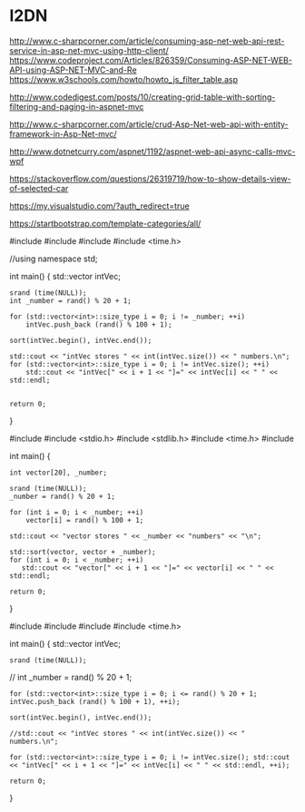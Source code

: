 # l2DN
http://www.c-sharpcorner.com/article/consuming-asp-net-web-api-rest-service-in-asp-net-mvc-using-http-client/
https://www.codeproject.com/Articles/826359/Consuming-ASP-NET-WEB-API-using-ASP-NET-MVC-and-Re
https://www.w3schools.com/howto/howto_js_filter_table.asp

http://www.codedigest.com/posts/10/creating-grid-table-with-sorting-filtering-and-paging-in-aspnet-mvc

http://www.c-sharpcorner.com/article/crud-Asp-Net-web-api-with-entity-framework-in-Asp-Net-mvc/

http://www.dotnetcurry.com/aspnet/1192/aspnet-web-api-async-calls-mvc-wpf

https://stackoverflow.com/questions/26319719/how-to-show-details-view-of-selected-car

https://my.visualstudio.com/?auth_redirect=true

https://startbootstrap.com/template-categories/all/



#include <iostream>
#include <algorithm>
#include <vector>
#include <time.h>

//using namespace std;

int main()
{
    std::vector<int> intVec;

    srand (time(NULL));
    int _number = rand() % 20 + 1;

    for (std::vector<int>::size_type i = 0; i != _number; ++i)
        intVec.push_back (rand() % 100 + 1);

    sort(intVec.begin(), intVec.end());

    std::cout << "intVec stores " << int(intVec.size()) << " numbers.\n";
    for (std::vector<int>::size_type i = 0; i != intVec.size(); ++i)
        std::cout << "intVec[" << i + 1 << "]=" << intVec[i] << " " << std::endl;


    return 0;
}



#include <iostream>
#include <stdio.h>
#include <stdlib.h>
#include <time.h>
#include <algorithm>

int main()
{

    int vector[20], _number;

    srand (time(NULL));
    _number = rand() % 20 + 1;

    for (int i = 0; i < _number; ++i)
        vector[i] = rand() % 100 + 1;

    std::cout << "vector stores " << _number << "numbers" << "\n";

    std::sort(vector, vector + _number);
    for (int i = 0; i < _number; ++i)
       std::cout << "vector[" << i + 1 << "]=" << vector[i] << " " << std::endl;

    return 0;
}


#include <iostream>
#include <algorithm>
#include <vector>
#include <time.h>

int main()
{
    std::vector<int> intVec;

    srand (time(NULL));
   // int _number = rand() % 20 + 1;

    for (std::vector<int>::size_type i = 0; i <= rand() % 20 + 1; intVec.push_back (rand() % 100 + 1), ++i);

    sort(intVec.begin(), intVec.end());

    //std::cout << "intVec stores " << int(intVec.size()) << " numbers.\n";

    for (std::vector<int>::size_type i = 0; i != intVec.size(); std::cout << "intVec[" << i + 1 << "]=" << intVec[i] << " " << std::endl, ++i);

    return 0;
}
